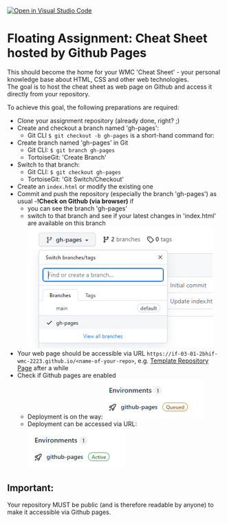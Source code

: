 [![Open in Visual Studio Code](https://classroom.github.com/assets/open-in-vscode-c66648af7eb3fe8bc4f294546bfd86ef473780cde1dea487d3c4ff354943c9ae.svg)](https://classroom.github.com/online_ide?assignment_repo_id=9343868&assignment_repo_type=AssignmentRepo)
# Floating Assignment: Cheat Sheet hosted by Github Pages

This should become the home for your WMC 'Cheat Sheet' - your personal knowledge base about HTML, CSS and other web technologies.   
The goal is to host the cheat sheet as web page on Github and access it directly from your repository.

To achieve this goal, the following preparations are required:
- Clone your assignment repository (already done, right? ;)
- Create and checkout a branch named 'gh-pages':
  - Git CLI ```$ git checkout -b gh-pages``` is a short-hand command for:
- Create branch named 'gh-pages' in Git
  - Git CLI: ```$ git branch gh-pages```
  - TortoiseGit: 'Create Branch'
- Switch to that branch:
  - Git CLI: ```$ git checkout gh-pages```
  - TortoiseGit: 'Git Switch/Checkout'
- Create an ```index.html``` or modify the existing one
- Commit and push the repository (especially the branch 'gh-pages') as usual
-__!Check on Github (via browser)__ if
  - you can see the branch 'gh-pages'
  - switch to that branch and see if your latest changes in 'index.html' are available on this branch ![GH branches](./assets/github-branches.png "Branches")
- Your web page should be accessible via URL ```https://if-03-01-2bhif-wmc-2223.github.io/<name-of-your-repo>```, e.g. [Template Repository Page](https://if-03-01-2bhif-wmc-2223.github.io/floating-assignment-cheat-sheet-pages-template/) after a while
- Check if Github pages are enabled
  - Deployment is on the way: ![queued deployment](./assets/github-pages-queued.png "Deployment queued")
  - Deployment can be accessed via URL: ![active deployment](./assets/github-pages-active.png "Deployment active")

## Important:
Your repository MUST be public (and is therefore readable by anyone) to make it accessible via Github pages.
